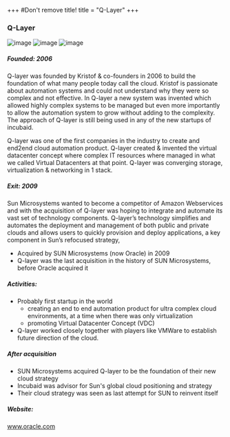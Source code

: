 +++
#Don't remove title!
title = "Q-Layer"
+++

### Q-Layer

![image](img/logo-qlayer.jpg) ![image](img/logo-oracle.jpg) ![image](img/logo-oraclesun.jpg)

##### Founded: 2006

Q-layer was founded by Kristof & co-founders in 2006 to build the foundation of what many people today call the cloud.
Kristof is passionate about automation systems and could not understand why they were so complex and not effective.
In Q-layer a new system was invented which allowed highly complex systems to be managed but even more importantly to allow the automation system to grow without adding to the complexity.
The approach of Q-layer is still being used in any of the new startups of incubaid.

Q-layer was one of the first companies in the industry to create and end2end cloud automation product.
Q-layer created & invented the virtual datacenter concept where complex IT resources where managed in what we called Virtual Datacenters at that point.
Q-layer was converging storage, virtualization & networking in 1 stack.

##### Exit: 2009

Sun Microsystems wanted to become a competitor of Amazon Webservices and with the acquisition of Q-layer was hoping to integrate and automate its vast set of technology components.
Q-layer’s technology simplifies and automates the deployment and management of both public and private clouds and allows users to quickly provision and deploy applications, a key component in Sun’s refocused strategy,

* Acquired by SUN Microsystems (now Oracle) in 2009
* Q-layer was the last acquisition in the history of SUN Microsystems, before Oracle acquired it

##### Activities:

* Probably first startup in the world
  * creating an end to end automation product for ultra complex cloud environments, at a time when there was only virtualization
  * promoting Virtual Datacenter Concept (VDC)
* Q-layer worked closely together with players like VMWare to establish future direction of the cloud.

##### After acquisition

* SUN Microsystems acquired Q-layer to be the foundation of their new cloud strategy
* Incubaid was advisor for Sun's global cloud positioning and strategy
* Their cloud strategy was seen as last attempt for SUN to reinvent itself

##### Website:

<a href="http://www.oracle.com" target="_blank">www.oracle.com</a>
